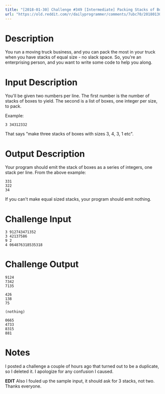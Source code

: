 ```yaml
---
title: "[2018-01-30] Challenge #349 [Intermediate] Packing Stacks of Boxes"
url: "https://old.reddit.com/r/dailyprogrammer/comments/7ubc70/20180130_challenge_349_intermediate_packing/"
---
```


# Description

You run a moving truck business, and you can pack the most in your truck when you have stacks of equal size - no slack space. So, you're an enterprising person, and you want to write some code to help you along. 

# Input Description

You'll be given two numbers per line. The first number is the number of stacks of boxes to yield. The second is a list of boxes, one integer per size, to pack. 

Example:

	3 34312332

That says "make three stacks of boxes with sizes 3, 4, 3, 1 etc". 

# Output Description

Your program should emit the stack of boxes as a series of integers, one stack per line. From the above example:

	331
	322
	34

If you can't make equal sized stacks, your program should emit nothing. 

# Challenge Input

	3 912743471352
	3 42137586
	9 2 
	4 064876318535318

# Challenge Output

	9124
	7342
	7135

	426
	138
	75

	(nothing)
	
	0665
	4733
	8315
	881

# Notes

I posted a challenge a couple of hours ago that turned out to be a duplicate, so I deleted it. I apologize for any confusion I caused. 

**EDIT** Also I fouled up the sample input, it should ask for 3 stacks, not two. Thanks everyone.